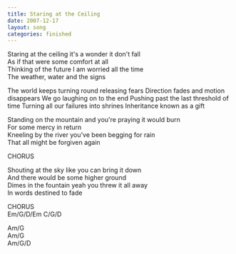 ```yaml
---
title: Staring at the Ceiling
date: 2007-12-17
layout: song
categories: finished
---
```

Staring at the ceiling it's a wonder it don't fall  
As if that were some comfort at all  
Thinking of the future I am worried all the time  
The weather, water and the signs

<div class="chorus">The world keeps turning round releasing fears  
Direction fades and motion disappears  
We go laughing on to the end  
Pushing past the last threshold of time  
Turning all our failures into shrines  
Inheritance known as a gift</div>

Standing on the mountain and you're praying it would burn  
For some mercy in return  
Kneeling by the river you've been begging for rain  
That all might be forgiven again

<div class="chorus">CHORUS</div>

Shouting at the sky like you can bring it down  
And there would be some higher ground  
Dimes in the fountain yeah you threw it all away  
In words destined to fade

<div class="chorus">CHORUS</div>
<div class="chords">Em/G/D/Em  
C/G/D  

Am/G  
Am/G  
Am/G/D</div>
